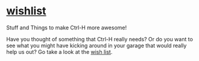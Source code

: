 # [wishlist](https://github.com/ctrlh/wishlist/issues)
Stuff and Things to make Ctrl-H more awesome!

Have you thought of something that Ctrl-H really needs?  Or do you want to see what you might have kicking around in your garage that would really help us out?  Go take a look at the [wish list](https://github.com/ctrlh/wishlist/issues).
